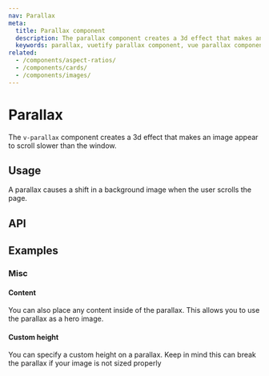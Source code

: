 ```yaml
---
nav: Parallax
meta:
  title: Parallax component
  description: The parallax component creates a 3d effect that makes an image appear to scroll slower than the window.
  keywords: parallax, vuetify parallax component, vue parallax component
related:
  - /components/aspect-ratios/
  - /components/cards/
  - /components/images/
---
```


# Parallax

The `v-parallax` component creates a 3d effect that makes an image appear to scroll slower than the window.

## Usage

A parallax causes a shift in a background image when the user scrolls the page.

<example file="v-parallax/usage" />

<entry />

## API

<api-inline />

## Examples

### Misc

#### Content

You can also place any content inside of the parallax. This allows you to use the parallax as a hero image.

<example file="v-parallax/misc-content" />

#### Custom height

You can specify a custom height on a parallax. Keep in mind this can break the parallax if your image is not sized properly

<example file="v-parallax/misc-custom-height" />
